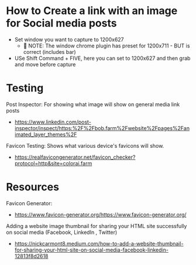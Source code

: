 # How to Create a link with an image for Social media posts
- Set window you want to capture to 1200x627 
  - 🚨 NOTE: The window chrome plugin has preset for 1200x711 - BUT is correct (includes bar)
- USe Shift Command + FIVE, here you can set to 1200x627 and then grab and move before capture


# Testing

Post Inspector: For showing what image will show on general media link posts
- https://www.linkedin.com/post-inspector/inspect/https:%2F%2Fbob.farm%2Fwebsite%2Fpages%2Fanimated_layer_themes%2F

Favicon Testing: Shows what various device's favicons will show.
- https://realfavicongenerator.net/favicon_checker?protocol=http&site=colorai.farm

# Resources

Favicon Generator: 
- https://www.favicon-generator.org/https://www.favicon-generator.org/

Adding a website image thumbnail for sharing your HTML site successfully on social media (Facebook, LinkedIn , Twitter) 
- https://nickcarmont8.medium.com/how-to-add-a-website-thumbnail-for-sharing-your-html-site-on-social-media-facebook-linkedin-12813f8d2618